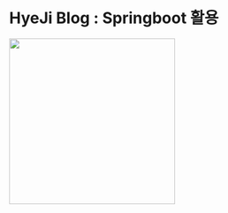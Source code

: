 <h1>HyeJi Blog : Springboot 활용</h1>


<img src="https://user-images.githubusercontent.com/123916555/229412841-8ba02033-a6bb-47bb-b64a-6666b00e6ee5.png" width="300" height="300">
